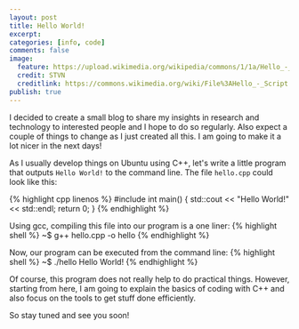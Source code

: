 ```yaml
---
layout: post
title: Hello World!
excerpt:
categories: [info, code]
comments: false
image:
  feature: https://upload.wikimedia.org/wikipedia/commons/1/1a/Hello_-_Script.svg
  credit: STVN
  creditlink: https://commons.wikimedia.org/wiki/File%3AHello_-_Script.svg
publish: true
---
```


I decided to create a small blog to share my insights in research and technology to interested people and I hope to do so regularly.
Also expect a couple of things to change as I just created all this.
I am going to make it a lot nicer in the next days!

<!--more-->

As I usually develop things on Ubuntu using C++, let's write a little program that outputs `Hello World!` to the command line.
The file `hello.cpp` could look like this:

{% highlight cpp linenos %}
#include <iostream>
int main() {
  std::cout << "Hello World!" << std::endl;
  return 0;
}
{% endhighlight %}

Using gcc, compiling this file into our program is a one liner:
{% highlight shell %}
~$ g++ hello.cpp -o hello
{% endhighlight %}

Now, our program can be executed from the command line:
{% highlight shell %}
~$ ./hello
Hello World!
{% endhighlight %}

Of course, this program does not really help to do practical things.
However, starting from here, I am going to explain the basics of coding with C++ and also focus on the tools to get stuff done efficiently.

So stay tuned and see you soon!  

